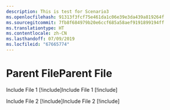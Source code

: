 ```yaml
---
description: This is test for Scenario3
ms.openlocfilehash: 91313f3fcf75e461da1c06e39e3da439a819264f
ms.sourcegitcommit: 7fb8f684979b20e6ccf685a58aef9191899194ff
ms.translationtype: HT
ms.contentlocale: zh-CN
ms.lasthandoff: 07/09/2019
ms.locfileid: "67665774"
---
```

# <a name="parent-file"></a><span data-ttu-id="5acec-102">Parent File</span><span class="sxs-lookup"><span data-stu-id="5acec-102">Parent File</span></span>

<span data-ttu-id="5acec-103">Include File 1 [!include[](./includes/Scenario3_includeFile1.md)]</span><span class="sxs-lookup"><span data-stu-id="5acec-103">Include File 1 [!include[](./includes/Scenario3_includeFile1.md)]</span></span>


<span data-ttu-id="5acec-104">Include File 2 [!include[](./includes/Scenario3_includeFile2.md)]</span><span class="sxs-lookup"><span data-stu-id="5acec-104">Include File 2 [!include[](./includes/Scenario3_includeFile2.md)]</span></span>
